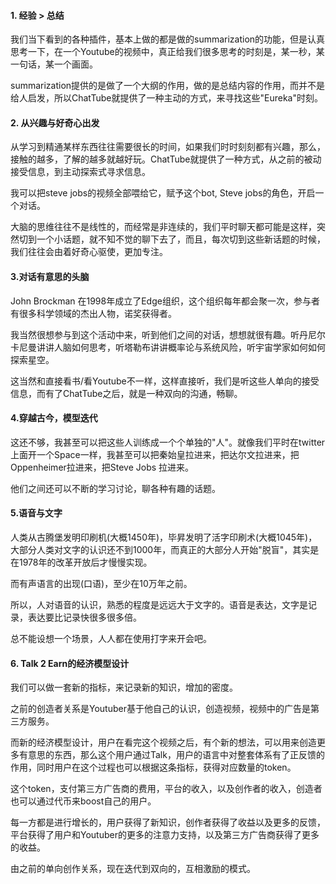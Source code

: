 #### 1. 经验 > 总结

我们当下看到的各种插件，基本上做的都是做的summarization的功能，但是认真思考一下，在一个Youtube的视频中，真正给我们很多思考的时刻是，某一秒，某一句话，某一个画面。

summarization提供的是做了一个大纲的作用，做的是总结内容的作用，而并不是给人启发，所以ChatTube就提供了一种主动的方式，来寻找这些"Eureka"时刻。



#### 2. 从兴趣与好奇心出发

从学习到精通某样东西往往需要很长的时间，如果我们时时刻刻都有兴趣，那么，接触的越多，了解的越多就越好玩。ChatTube就提供了一种方式，从之前的被动接受信息，到主动探索式寻求信息。


我可以把steve jobs的视频全部喂给它，赋予这个bot, Steve jobs的角色，开启一个对话。

大脑的思维往往不是线性的，而经常是非连续的，我们平时聊天都可能是这样，突然切到一个小话题，就不知不觉的聊下去了，而且，每次切到这些新话题的时候，我们往往会由着好奇心驱使，更加专注。



#### 3.对话有意思的头脑

John Brockman 在1998年成立了Edge组织，这个组织每年都会聚一次，参与者有很多科学领域的杰出人物，诺奖获得者。

我当然很想参与到这个活动中来，听到他们之间的对话，想想就很有趣。听丹尼尔卡尼曼讲讲人脑如何思考，听塔勒布讲讲概率论与系统风险，听宇宙学家如何如何探索星空。

这当然和直接看书/看Youtube不一样，这样直接听，我们是听这些人单向的接受信息，而有了ChatTube之后，就是一种双向的沟通，畅聊。



#### 4.穿越古今，模型迭代

这还不够，我甚至可以把这些人训练成一个个单独的"人"。就像我们平时在twitter上面开一个Space一样，我甚至可以把秦始皇拉进来，把达尔文拉进来，把Oppenheimer拉进来，把Steve Jobs 拉进来。

他们之间还可以不断的学习讨论，聊各种有趣的话题。



#### 5.语音与文字

人类从古腾堡发明印刷机(大概1450年)，毕昇发明了活字印刷术(大概1045年)，大部分人类对文字的认识还不到1000年，而真正的大部分人开始"脱盲"，其实是在1978年的改革开放后才慢慢实现。

而有声语言的出现(口语)，至少在10万年之前。

所以，人对语音的认识，熟悉的程度是远远大于文字的。语音是表达，文字是记录，表达要比记录快很多很多倍。

总不能设想一个场景，人人都在使用打字来开会吧。



#### 6. Talk 2 Earn的经济模型设计

我们可以做一套新的指标，来记录新的知识，增加的密度。 

之前的创造者关系是Youtuber基于他自己的认识，创造视频，视频中的广告是第三方服务。

而新的经济模型设计，用户在看完这个视频之后，有个新的想法，可以用来创造更多有意思的东西，那么这个用户通过Talk，用户的语言中对整套体系有了正反馈的作用，同时用户在这个过程也可以根据这条指标，获得对应数量的token。

这个token，支付第三方广告商的费用，平台的收入，以及创作者的收入，创造者也可以通过代币来boost自己的用户。

每一方都是进行增长的，用户获得了新知识，创作者获得了收益以及更多的反馈，平台获得了用户和Youtuber的更多的注意力支持，以及第三方广告商获得了更多的收益。

由之前的单向创作关系，现在迭代到双向的，互相激励的模式。















































